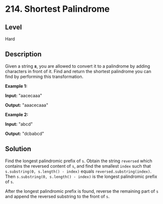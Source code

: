 # 214. Shortest Palindrome
## Level
Hard

## Description
Given a string ***s***, you are allowed to convert it to a palindrome by adding characters in front of it. Find and return the shortest palindrome you can find by performing this transformation.

**Example 1:**

**Input:** "aacecaaa"

**Output:** "aaacecaaa"

**Example 2:**

**Input:** "abcd"

**Output:** "dcbabcd"

## Solution
Find the longest palindromic prefix of `s`. Obtain the string `reversed` which contains the reversed content of `s`, and find the smallest `index` such that `s.substring(0, s.length() - index)` equals `reversed.substring(index)`. Then `s.substring(0, s.length() - index)` is the longest palindromic prefix of `s`.

After the longest palindromic prefix is found, reverse the remaining part of `s` and append the reversed substring to the front of `s`.
